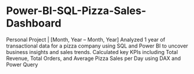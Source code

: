 # Power-BI-SQL-Pizza-Sales-Dashboard
Personal Project | [Month, Year – Month, Year]  Analyzed 1 year of transactional data for a pizza company using SQL and Power BI to uncover business insights and sales trends.  Calculated key KPIs including Total Revenue, Total Orders, and Average Pizza Sales per Day using DAX and Power Query
